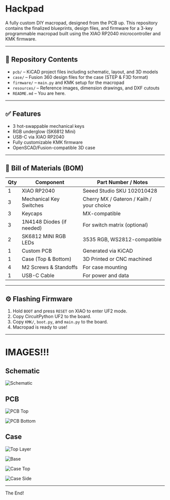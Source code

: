 # Hackpad

A fully custom DIY macropad, designed from the PCB up. This repository contains the finalized blueprints, design files, and firmware for a 3-key programmable macropad built using the XIAO RP2040 microcontroller and KMK firmware.

---

## 📁 Repository Contents

- `pcb/` – KiCAD project files including schematic, layout, and 3D models
- `case/` – Fusion 360 design files for the case (STEP & F3D format)
- `firmware/` – `main.py` and KMK setup for the macropad
- `resources/` – Reference images, dimension drawings, and DXF cutouts
- `README.md` – You are here.

---

## ✅ Features

- 3 hot-swappable mechanical keys
- RGB underglow (SK6812 Mini)
- USB-C via XIAO RP2040
- Fully customizable KMK firmware
- OpenSCAD/Fusion-compatible 3D case

---

## 🔩 Bill of Materials (BOM)

| Qty | Component                 | Part Number / Notes                          |
|-----|---------------------------|----------------------------------------------|
| 1   | XIAO RP2040               | Seeed Studio SKU 102010428                   |
| 3   | Mechanical Key Switches   | Cherry MX / Gateron / Kailh / your choice    |
| 3   | Keycaps                   | MX-compatible                                |
| 3   | 1N4148 Diodes (if needed) | For switch matrix (optional)                 |
| 2   | SK6812 MINI RGB LEDs      | 3535 RGB, WS2812-compatible                  |
| 1   | Custom PCB                | Generated via KiCAD                          |
| 1   | Case (Top & Bottom)       | 3D Printed or CNC machined                   |
| 4   | M2 Screws & Standoffs     | For case mounting                            |
| 1   | USB-C Cable               | For power and data                           |

---

## ⚙️ Flashing Firmware

1. Hold `BOOT` and press `RESET` on XIAO to enter UF2 mode.
2. Copy CircuitPython UF2 to the board.
3. Copy `KMK/`, `boot.py`, and `main.py` to the board.
4. Macropad is ready to use!

---




# IMAGES!!!

## Schematic

![Schematic](Schematic.png)

## PCB

![PCB Top](PCB_Top.png)

![PCB Bottom](PCB_Bottom.png)

## Case

![Top Layer](Top_Layer.png)

![Base](Base.png)

![Case Top](Case_Top.png)

![Case Side](Case_Side.png)

---

The End!